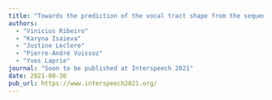 ```yaml
---
title: "Towards the prediction of the vocal tract shape from the sequence of phonemes to be articulated"
authors:
  - "Vinicius Ribeiro"
  - "Karyna Isaieva"
  - "Justine Leclere"
  - "Pierre-André Vuissoz"
  - "Yves Laprie"
journal: "Soon to be published at Interspeech 2021"
date: 2021-08-30
pub_url: https://www.interspeech2021.org/
---
```

